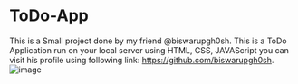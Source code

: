 # ToDo-App
This is a Small project done by my friend @biswarupgh0sh. This is a ToDo Application run on your local server using HTML, CSS, JAVAScript
you can visit his profile using following link: https://github.com/biswarupgh0sh.
![image](https://github.com/Markme-1/ToDo-App/assets/71033375/730813f9-7327-462c-befd-60a7c03cc851)
